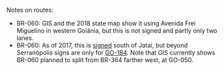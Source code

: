 Notes on routes:
* BR-060: GIS and the 2018 state map show it using Avenida Frei Miguelino in western Goiânia, but this is not signed and partly only two lanes.
* BR-060: As of 2017, this is [signed](https://www.google.com/maps/@-17.9153218,-51.7685123,3a,24.8y,296.27h,89.6t/data=!3m6!1e1!3m4!1sLh-QUPwDAbwTL5VTBF3ftA!2e0!7i13312!8i6656) south of Jataí, but beyond Serranópolis signs are only for [GO-184](https://www.google.com/maps/@-18.304775,-51.9626757,3a,47.1y,285.25h,76.59t/data=!3m6!1e1!3m4!1s0NDE7-7heOfEEaoE6_J8ng!2e0!7i13312!8i6656). Note that GIS currently shows BR-060 planned to split from BR-364 farther west, at GO-050.
